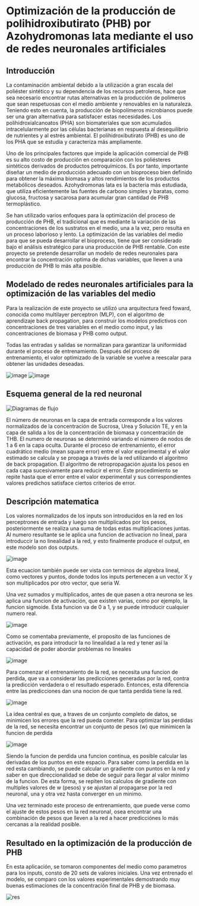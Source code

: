 # Optimización de la producción de polihidroxibutirato (PHB) por Azohydromonas lata mediante el uso de redes neuronales artificiales
## Introducción
La contaminación ambiental debido a la utilización a gran escala del poliéster sintético y su dependencia de los recursos petroleros, hace que sea necesario encontrar rutas alternativas en la producción de polimeros que sean respetuosas con el medio ambiente y renovables en la naturaleza. Teniendo esto en cuenta, la producción de biopolímeros microbianos puede ser una gran alternativa para satisfacer estas necesidades. Los polihidroxialcanoatos (PHA) son biomateriales que son acumulados intracelularmente por las células bacterianas en respuesta al desequilibrio de nutrientes y al estrés ambiental. El polihidroxibutirato (PHB) es uno de los PHA que se estudia y caracteriza más ampliamente.

Uno de los principales factores que impide la aplicación comercial de PHB es su alto costo de producción en comparación con los poliésteres sintéticos derivados de productos petroquímicos. Es por tanto, importante diseñar un medio de producción adecuado con un bioproceso bien definido para obtener la máxima biomasa y altos rendimientos de los productos metabólicos deseados. Azohydromonas lata es la bacteria más estudiada, que utiliza eficientemente las fuentes de carbono simples y baratas, como glucosa, fructosa y sacarosa para acumular gran cantidad de PHB termoplástico.

Se han utilizado varios enfoques para la optimización del proceso de producción de PHB, el tradicional que es mediante la variación de las concentraciones de los sustratos en el medio, una a la vez, pero resulta en un proceso laborioso y lento. La optimización de las variables del medio para que se pueda desarrollar el bioproceso, tiene que ser considerado bajo el análisis estratégico para una producción de PHB rentable. Con este proyecto se pretende desarrollar un modelo de redes neuronales para encontrar la concentración optima de dichas variables, que lleven a una producción de PHB lo más alta posible.

## Modelado de redes neuronales artificiales para la optimización de las variables del medio
Para la realización de este proyecto se utilizó una arquitectura feed foward, conocida como multilayer perceptron (MLP), con el algoritmo de aprendizaje back propagation, para construir los modelos predictivos con concentraciones de tres variables en el medio como input, y las concentraciones de biomasa y PHB como output.

Todas las entradas y salidas se normalizan para garantizar la uniformidad durante el proceso de entrenamiento. Después del proceso de entrenamiento, el valor optimizado de la variable se vuelve a reescalar para obtener las unidades deseadas.

![image](https://github.com/julioelias-o/MCD/assets/134743799/e5675aad-f845-4508-8c01-ef7ee55a85b0)
![image](https://github.com/julioelias-o/MCD/assets/134743799/50adbd38-162d-4fa3-b7f9-6710aec5213a)
## Esquema general de la red neuronal
![Diagramas de flujo](https://github.com/julioelias-o/MCD/assets/134743799/64d5c8f7-6032-4e8b-bf3a-2bf0e6583a1a)

El número de neuronas en la capa de entrada corresponde a los valores normalizados de la concentración de Sucrosa, Urea y Solución TE, y en la capa de salida a los de la concentración de biomasa y concentración de THB. El numero de neuronas se determinó variando el número de nodos de 1 a 6 en la capa oculta. Durante el proceso de entrenamiento, el error cuadrático medio (mean square error) entre el valor experimental y el valor estimado se calcula y se propaga a través de la red utilizando el algoritmo de back propagation. El algoritmo de retropropagación ajusta los pesos en cada capa sucesivamente para reducir el error. Este procedimiento se repite hasta que el error entre el valor experimental y sus correspondientes valores predichos satisface ciertos criterios de error.

## Descripción matematica
Los valores normalizados de los inputs son introducidos en la red en los perceptrones de entrada y luego son multiplicados por los pesos, posteriormente se realiza una suma de todas estas multiplicaciones juntas. Al numero resultante se le aplica una funcion de activacion no lineal, para introduccir la no linealidad a la red, y esto finalmente produce el output, en este modelo son dos outputs.

![image](https://github.com/julioelias-o/MCD/assets/134743799/4cd5fa1f-41a2-49d9-88be-9b78c9deddd1)

Esta ecuacion también puede ser vista con terminos de algrebra lineal, como vectores y puntos, donde todos los inputs pertenecen a un vector X y son multiplicados por otro vector, que seria W.

Una vez sumados y multiplicados, antes de que pasen a otra neurona se les aplica una funcion de activación, que existen varias, como por ejemplo, la funcion sigmoide. Esta funcion va de 0 a 1, y se puede introducir cualquier numero real.

![image](https://github.com/julioelias-o/MCD/assets/134743799/399d927b-9c1f-4110-83e6-cb08bb8dd1cd)

Como se comentaba previamente, el proposito de las funciones de activación, es para introducir la no linealidad a la red y tener así la capacidad de poder abordar problemas no lineales

![image](https://github.com/julioelias-o/MCD/assets/134743799/9d731344-2454-4ee5-8f86-ec24538c47af)

Para comenzar el entrenamiento de la red, se necesita una funcion de perdida, que va a considerar las predicciones generadas por la red, contra la predicción verdadera o el resultado esperado. Entonces, esta diferencia entre las predicciones dan una nocion de que tanta perdida tiene la red.

![image](https://github.com/julioelias-o/MCD/assets/134743799/3e042afa-bd90-4df7-bb5c-53b7e3273d12)

La idea central es que, a traves de un conjunto completo de datos, se minimicen los errores que la red pueda cometer. Para optimizar las perdidas de la red, se necesita encontrar un conjunto de pesos (w) que minimicen la funcion de perdida

![image](https://github.com/julioelias-o/MCD/assets/134743799/2a7e8dfb-c1e3-4c4e-8d6d-85ffb55eb6ab)

Siendo la funcion de perdida una funcion continua, es posible calcular las derivadas de los puntos en este espacio. Para saber como la perdida en la red esta cambiando, se puede calcular un gradiente con puntos en la red y saber en que direccionalidad se debe de seguir para llegar al valor minimo de la funcion. De esta forma, se repiten los calculos de gradiente con multiples valores de w (pesos) y se ajustan al propagarse por la red neuronal, una y otra vez hasta converger en un minimo. 

Una vez terminado este proceso de entrenamiento, que puede verse como el ajuste de estos pesos en la red neuronal, osea encontrar una combinación de pesos que lleven a la red a hacer predicciónes lo más cercanas a la realidad posible.

## Resultado en la optimización de la producción de PHB
En esta aplicación, se tomaron componentes del medio como parametros para los inputs, consto de 20 sets de valores iniciales. Una vez entrenado el modelo, se comparo con los valores experimentales demostrando muy buenas estimaciones de la concentración final de PHB y de biomasa. 

![res](https://github.com/julioelias-o/MCD/assets/134743799/fef303b5-f4aa-466d-9ad3-d05fd068d327)

